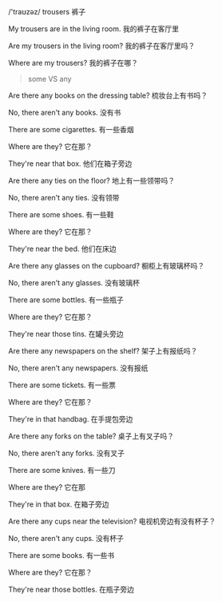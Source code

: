/'traʊzəz/	trousers	裤子

My trousers are in the living room.	我的裤子在客厅里

Are my trousers in the living room?	我的裤子在客厅里吗？

Where are my trousers?	我的裤子在哪？



> some VS any



Are there any books on the dressing table?	梳妆台上有书吗？

No, there aren't any books.	没有书

There are some cigarettes.	有一些香烟

Where are they?	它在那？

They're near that box.	他们在箱子旁边



Are there any ties on the floor?	地上有一些领带吗？

No, there aren't any ties.	没有领带

There are some shoes.	有一些鞋

Where are they?	它在那？

They're near the bed.	他们在床边




Are there any glasses on the cupboard?	橱柜上有玻璃杯吗？

No, there aren't any glasses.	没有玻璃杯

There are some bottles.	有一些瓶子

Where are they?	它在那？

They're near those tins.	在罐头旁边



Are there any newspapers on the shelf?	架子上有报纸吗？

No, there aren't any newspapers.	没有报纸

There are some tickets.	有一些票

Where are they?	它在那？

They're in that handbag.	在手提包旁边



Are there any forks on the table?	桌子上有叉子吗？

No, there aren't any forks.	没有叉子

There are some knives.	有一些刀

Where are they?	它在那

They're in that box.	在箱子旁边



Are there any cups near the television?	电视机旁边有没有杯子？

No, there aren't any cups.	没有杯子

There are some books.	有一些书

Where are they?	它在那？

They're near those bottles.	在瓶子旁边